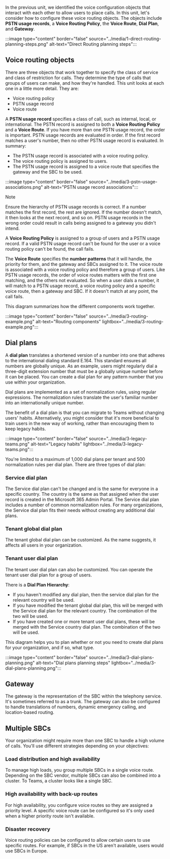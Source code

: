 In the previous unit, we identified the voice configuration objects that interact with each other to allow users to place calls. In this unit, let's consider how to configure these voice routing objects.  The objects include **PSTN usage records**, a **Voice Routing Policy**, the **Voice Route**, **Dial Plan**, and **Gateway**.

:::image type="content" border="false"  source="../media/1-direct-routing-planning-steps.png" alt-text="Direct Routing planning steps":::

## Voice routing objects

There are three objects that work together to specify the class of service and class of restriction for calls. They determine the type of calls that groups of users can make, and how they're handled. This unit looks at each one in a little more detail. They are:

- Voice routing policy
- PSTN usage record
- Voice route

A **PSTN usage record** specifies a class of call, such as internal, local, or international. The PSTN record is assigned to both a **Voice Routing Policy** and a **Voice Route**. If you have more than one PSTN usage record, the order is important. PSTN usage records are evaluated in order. If the first record matches a user's number, then no other PSTN usage record is evaluated. In summary:

- The PSTN usage record is associated with a voice routing policy.
- The voice routing policy is assigned to users.
- The PSTN usage record is assigned to a voice route that specifies the gateway and the SBC to be used.

:::image type="content" border="false" source="../media/3-pstn-usage-associations.png" alt-text="PSTN usage record associations":::

> [!NOTE]
> Ensure the hierarchy of PSTN usage records is correct. If a number matches the first record, the rest are ignored. If the number doesn't match, it then looks at the next record, and so on. PSTN usage records in the wrong order could result in calls being assigned to a gateway you didn't intend.

A **Voice Routing Policy** is assigned to a group of users and a PSTN usage record. If a valid PSTN usage record can't be found for the user or a voice routing policy can't be found, the call fails.

The **Voice Route** specifies the **number patterns** that it will handle, the priority for them, and the gateway and SBCs assigned to it. The voice route is associated with a voice routing policy and therefore a group of users. Like PSTN usage records, the order of voice routes matters with the first one matching, and the others not evaluated. So when a user dials a number, it will match to a PSTN usage record, a voice routing policy and a specific voice route, then a gateway and SBC. If it doesn't match at any point, the call fails.

This diagram summarizes how the different components work together.

:::image type="content" border="false" source="../media/3-routing-example.png" alt-text="Routing components" lightbox="../media/3-routing-example.png":::

## Dial plans

A **dial plan** translates a shortened version of a number into one that adheres to the international dialing standard E.164. This standard ensures all numbers are globally unique. As an example, users might regularly dial a three-digit extension number that must be a globally unique number before it can be placed. You can create a dial plan for any pattern number that you use within your organization.

Dial plans are implemented as a set of normalization rules, using regular expressions. The normalization rules translate the user's familiar number into an internationally unique number.

The benefit of a dial plan is that you can migrate to Teams without changing users' habits. Alternatively, you might consider that it's more beneficial to train users in the new way of working, rather than encouraging them to keep legacy habits.

:::image type="content" border="false" source="../media/3-legacy-teams.png" alt-text="Legacy habits" lightbox="../media/3-legacy-teams.png":::

You're limited to a maximum of 1,000 dial plans per tenant and 500 normalization rules per dial plan. There are three types of dial plan:

### Service dial plan

The Service dial plan can't be changed and is the same for everyone in a specific country. The country is the same as that assigned when the user record is created in the Microsoft 365 Admin Portal. The Service dial plan includes a number of common normalization rules. For many organizations, the Service dial plan fits their needs without creating any additional dial plans.

### Tenant global dial plan

The tenant global dial plan can be customized. As the name suggests, it affects all users in your organization.

### Tenant user dial plan

The tenant user dial plan can also be customized. You can operate the tenant user dial plan for a group of users.

There is a **Dial Plan Hierarchy**:

- If you haven't modified any dial plan, then the service dial plan for the relevant country will be used.
- If you have modified the tenant global dial plan, this will be merged with the Service dial plan for the relevant country. The combination of the two will be used.
- If you have created  one or more tenant user dial plans, these will be merged with the Service country dial plan. The combination of the two will be used.

This diagram helps you to plan whether or not you need to create dial plans for your organization, and if so, what type.

:::image type="content" border="false" source="../media/3-dial-plans-planning.png" alt-text="Dial plans planning steps" lightbox="../media/3-dial-plans-planning.png":::

## Gateway

The gateway is the representation of the SBC within the telephony service. It's sometimes referred to as a trunk. The gateway can also be configured to handle translations of numbers, dynamic emergency calling, and location-based routing.

## Multiple SBCs

Your organization might require more than one SBC to handle a high volume of calls. You'll use different strategies depending on your objectives:

### Load distribution and high availability

To manage high loads, you group multiple SBCs in a single voice route. Depending on the SBC vendor, multiple SBCs can also be combined into a cluster. To Teams, a cluster looks like a single SBC.

### High availability with back-up routes

For high availability, you configure voice routes so they are assigned a priority level. A specific voice route can be configured so it's only used when a higher priority route isn't available.

### Disaster recovery

Voice routing policies can be configured to allow certain users to use specific routes. For example, if SBCs in the US aren't available, users would use SBCs in Europe.
